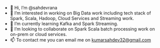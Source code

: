 - 👋 Hi, I’m @sahdevrana
- 👀 I’m interested in working on Big Data work including tech stack of Spark, Scala, Hadoop, Cloud Services and Streaming work.
- 🌱 I’m currently learning Kafka and Spark Streaming.
- 💞️ I’m looking to collaborate on Spark Scala batch processing work on on-prem or cloud services.
- 📫 To contact me you can email me on kumarsahdev32@gmail.com  

<!---
sahdevrana/sahdevrana is a ✨ special ✨ repository because its `README.md` (this file) appears on your GitHub profile.
You can click the Preview link to take a look at your changes.
--->
